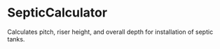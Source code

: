 # SepticCalculator

Calculates pitch, riser height, and overall depth for installation of septic tanks.
